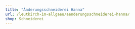 ```yaml
---
title: "Änderungsschneiderei Hanna"
url: /leutkirch-im-allgaeu/aenderungsschneiderei-hanna/
shop: Schneiderei
---
```

